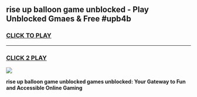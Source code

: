 
## rise up balloon game unblocked - Play Unblocked Gmaes & Free #upb4b
<h3>
<a href="https://news.freeplayer.one?title=rise_up_balloon_game_unblocked&ref=24F">CLICK TO PLAY</a></h3>
<hr>

<h3>
<a href="https://news.freeplayer.one?title=rise_up_balloon_game_unblocked&ref=24F">CLICK 2 PLAY</a>
  
</h3>

<a href="https://news.freeplayer.one?title=rise_up_balloon_game_unblocked&ref=24F/"><img src="https://clearcache.store/games.png"></a>


**rise up balloon game unblocked games unblocked: Your Gateway to Fun and Accessible Online Gaming**
